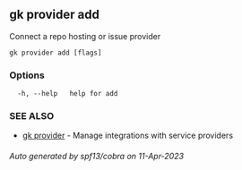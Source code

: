 ## gk provider add

Connect a repo hosting or issue provider

```
gk provider add [flags]
```

### Options

```
  -h, --help   help for add
```

### SEE ALSO

* [gk provider](gk_provider.md)	 - Manage integrations with service providers

###### Auto generated by spf13/cobra on 11-Apr-2023
